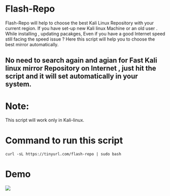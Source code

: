 # Flash-Repo
Flash-Repo will help to choose the best Kali Linux Repository with your current region. If you have set-up new Kali linux Machine or an old user . While installing , updating pacakges, Even if you have a good Internet speed still facing the speed issue ?
Here this script will help you to choose the best mirror automatically. 

## No need to search again and agian for Fast Kali linux mirror Repository on Internet , just hit the script and it will set automatically in your system.

# Note:
This script will work only in Kali-linux.

# Command to run this script 
```
curl -sL https://tinyurl.com/flash-repo | sudo bash  
```

# Demo 

![](https://github.com/raoshaab/Flash-Repo/blob/main/static/repo.gif)
